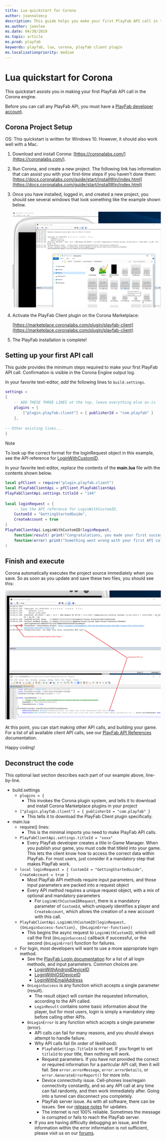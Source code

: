 ```yaml
---
title: Lua quickstart for Corona
author: joannaleecy
description: This guide helps you make your first PlayFab API call in the Corona engine.
ms.author: joanlee
ms.date: 04/30/2019
ms.topic: article
ms.prod: playfab
keywords: playfab, lua, corona, playfab client plugin
ms.localizationpriority: medium
---
```


# Lua quickstart for Corona

This quickstart assists you in making your first PlayFab API call in the Corona engine.

Before you can call any PlayFab API, you must have a [PlayFab developer account](https://developer.playfab.com/en-us/sign-up). 

## Corona Project Setup

OS: This quickstart is written for Windows 10.  However, it should also work well with a Mac.

1. Download and install Corona:  [https://coronalabs.com/](https://coronalabs.com/).

2. Run Corona, and create a new project. The following link has information that can assist you with your first-time steps if you haven't done them:  [https://docs.coronalabs.com/guide/start/installWin/index.html](https://docs.coronalabs.com/guide/start/installWin/index.html)

3. Once you have installed, logged in, and created a new project, you should see several windows that look something like the example shown below.

    ![Install PlayFab SDK](media/new-project.png)

4. Activate the PlayFab Client plugin on the Corona Marketplace:  

    [https://marketplace.coronalabs.com/plugin/playfab-client](https://marketplace.coronalabs.com/plugin/playfab-client)
  
5. The PlayFab installation is complete!

## Setting up your first API call

This guide provides the minimum steps required to make your first PlayFab API call. Confirmation is visible in the Corona Engine output log.

In your favorite text-editor, *add* the following lines to `build.settings`.

```lua
settings =
{
    -- ADD THESE THREE LINES at the top, leave everything else as-is
    plugins = {
        ["plugin.playfab.client"] = { publisherId = "com.playfab" }
    },

-- Other existing lines...
}
```

> [!NOTE]
> To look up the correct format for the loginRequest object in this example, see the API reference for [LoginWithCustomID](xref:titleid.playfabapi.com.client.authentication.loginwithcustomid).

In your favorite text-editor, *replace* the contents of the **main.lua** file with the contents shown below.

```lua
local pfClient = require("plugin.playfab.client")
local PlayFabClientApi = pfClient.PlayFabClientApi
PlayFabClientApi.settings.titleId = "144"

local loginRequest = {
    -- See the API reference for LoginWithCustomID.
    CustomId = "GettingStartedGuide",
    CreateAccount = true
}
PlayFabClientApi.LoginWithCustomID(loginRequest,
    function(result) print("Congratulations, you made your first successful API call!") end,
    function(error) print("Something went wrong with your first API call.\nHere's some debug information:\n" .. error.errorMessage) end
)
```

## Finish and execute

Corona automatically executes the project source immediately when you save. So as soon as you update and save these two files, you should see this:

![Download Corona Plugin - Finish and Execute](media/finish-and-execute.png)

At this point, you can start making other API calls, and building your game. For a list of all available client API calls, see our [PlayFab API References](../../api-references/index.md) documentation.

Happy coding!

## Deconstruct the code

This optional last section describes each part of our example above, line-by-line.

- build.settings
  - `plugins = {`
    - This invokes the Corona plugin system, and tells it to download and install Corona Marketplace plugins in your project
  - `["plugin.playfab.client"] = { publisherId = "com.playfab" }`
    - This tells it to download the PlayFab Client plugin specifically.
- main.lua
  - require() lines:
    - This is the minimal imports you need to make PlayFab API calls.
  - `PlayFabClientApi.settings.titleId = "xxxx"`
    - Every PlayFab developer creates a title in Game Manager. When you publish your game, you must code that titleId into your game. This lets the client know how to access the correct data within PlayFab. For most users, just consider it a mandatory step that makes PlayFab work.
  - `local loginRequest = { CustomId = "GettingStartedGuide", CreateAccount = true }`
    - Most PlayFab API methods require input parameters, and those input parameters are packed into a request object
    - Every API method requires a unique request object, with a mix of optional and mandatory parameters
      - For `LoginWithCustomIDRequest`, there is a mandatory parameter of `CustomId`, which uniquely identifies a player and `CreateAccount`, which allows the creation of a new account with this call.
  - `PlayFabClientApi.LoginWithCustomID(loginRequest, {OnLoginSuccess-function}, {OnLoginError-function})`
    - This begins the async request to `LoginWithCustomID`, which will call the first (`OnLoginSuccess`) callback if successful, or the second (`OnLoginError`) function for failures.
  - For login, most developers will want to use a more appropriate login method.
    - See the [PlayFab Login documentation](xref:titleid.playfabapi.com.client.authentication) for a list of all login methods, and input parameters. Common choices are:
      - [LoginWithAndroidDeviceID](xref:titleid.playfabapi.com.client.authentication.loginwithandroiddeviceid)
      - [LoginWithIOSDeviceID](xref:titleid.playfabapi.com.client.authentication.loginwithiosdeviceid)
      - [LoginWithEmailAddress](xref:titleid.playfabapi.com.client.authentication.loginwithemailaddress)
    - `OnLoginSuccess` is any function which accepts a single parameter (result).
      - The result object will contain the requested information, according to the API called.
      - `LoginResult` contains some basic information about the player, but for most users, login is simply a mandatory step before calling other APIs.
    - `OnLoginError` is any function which accepts a single parameter (error).
      - API calls can fail for many reasons, and you should always attempt to handle failure.
      - Why API calls fail (In order of likelihood):
        - `PlayFabSettings.TitleId` is not set. If you forget to set `titleId` to your title, then nothing will work.
        - Request parameters. If you have not provided the correct or required information for a particular API call, then it will fail. See `error.errorMessage`, `error.errorDetails`, or `error.GenerateErrorReport()` for more info.
        - Device connectivity issue. Cell-phones lose/regain connectivity constantly, and so any API call at any time can fail randomly, and then work immediately after. Going into a tunnel can disconnect you completely.
        - PlayFab server issue. As with all software, there can be issues. See our [release notes](../../release-notes/index.md) for updates.
        - The internet is not 100% reliable. Sometimes the message is corrupted or fails to reach the PlayFab server.
      - If you are having difficulty debugging an issue, and the information within the error information is not sufficient, please visit us on our [forums](https://community.playfab.com/index.html).
